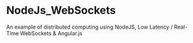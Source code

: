 # NodeJs_WebSockets
An example of distributed computing using NodeJS, Low Latency / Real-Time WebSockets &amp; Angular.js
